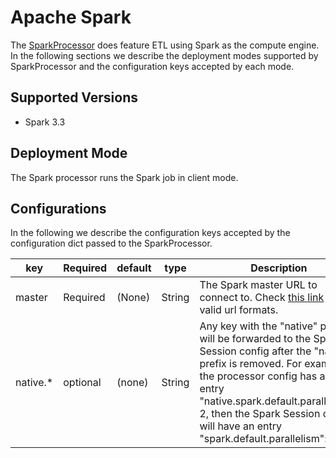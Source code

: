 # Apache Spark

The
[SparkProcessor](https://github.com/alibaba/feathub/blob/master/python/feathub/processors/spark/spark_processor.py)
does feature ETL using Spark as the compute engine. In the following sections we
describe the deployment modes supported by SparkProcessor and the configuration
keys accepted by each mode.

## Supported Versions

- Spark 3.3

## Deployment Mode

The Spark processor runs the Spark job in client mode.

## Configurations

In the following we describe the configuration keys accepted by the
configuration dict passed to the SparkProcessor.

| key             | Required | default | type   | Description                                                                              |
|-----------------|----------|---------|--------|------------------------------------------------------------------------------------------|
| master | Required | (None) | String | The Spark master URL to connect to. Check [this link](https://spark.apache.org/docs/3.3.1/submitting-applications.html#master-urls) for valid url formats. |
| native.*                | optional | (none)         | String | Any key with the "native" prefix will be forwarded to the Spark Session config after the "native" prefix is removed. For example, if the processor config has an entry "native.spark.default.parallelism": 2, then the Spark Session config will have an entry "spark.default.parallelism": 2. |

